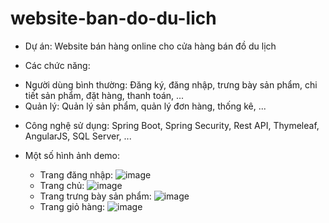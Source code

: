 # website-ban-do-du-lich
- Dự án: Website bán hàng online cho cửa hàng bán đồ du lịch
  
- Các chức năng: 
+ Người dùng bình thường:
   Đăng ký, đăng nhập, trưng bày sản phẩm, chi tiết sản phẩm, đặt hàng, thanh toán, ...
+ Quản lý:
  Quản lý sản phẩm, quản lý đơn hàng, thống kê, ...
  
- Công nghệ sử dụng: Spring Boot, Spring Security, Rest API, Thymeleaf, AngularJS, SQL Server, ...

- Một số hình ảnh demo:
  + Trang đăng nhập:
    ![image](https://github.com/dongnghiep/website-ban-do-du-lich/assets/134415404/fcd50f16-8f7c-4836-9588-9990f77c4649)
  + Trang chủ:
    ![image](https://github.com/dongnghiep/website-ban-do-du-lich/assets/134415404/35f8f775-19f7-4875-96ff-51c7395f3648)
  + Trang trưng bày sản phẩm:
    ![image](https://github.com/dongnghiep/website-ban-do-du-lich/assets/134415404/f168c323-5012-4dda-8dbe-2b455e4607e8)
  + Trang giỏ hàng:
  ![image](https://github.com/dongnghiep/website-ban-do-du-lich/assets/134415404/990812ae-93ef-444e-90bb-ecdd5585a063)

